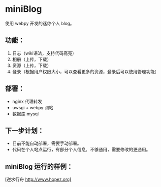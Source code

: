 miniBlog
========

使用 webpy 开发的迷你个人 blog。


功能：
-----

1. 日志（wiki语法，支持代码高亮）
1. 相册（上传，下载）
1. 资源（上传，下载）
1. 登录（根据用户权限大小，可以查看更多的资源，登录后可以使用管理功能）
    

部署：
-----

* nginx 代理转发
* uwsgi + webpy 网站
* 数据库 mysql
    
    
下一步计划：
-----------

* 目前不能自动部署，需要手动部署。
* 代码在个人站点运行，有部分个人信息，不够通用，需要修改的更通用。
    

miniBlog 运行的样例：
--------------------

[逆水行舟 http://www.hopez.org]
